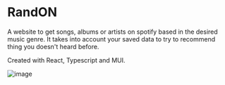 # RandON

A website to get songs, albums or artists on spotify based in the desired music genre. It takes into account your saved data to try to recommend thing you doesn't heard before.

Created with React, Typescript and MUI.

![image](https://github.com/user-attachments/assets/8fe40c57-9b7f-4644-a9f5-5a5bcbc0e6a4)
